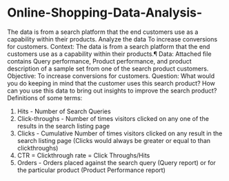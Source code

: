 # Online-Shopping-Data-Analysis-
 The data is from a search platform that the end customers use as a capability within their products. Analyze the data  To increase conversions for customers.
Context: The data is from a search platform that the end customers use as a capability within their products.¶
Data: Attached file contains Query performance, Product performance, and product description of a sample set from one of the search product customers.
Objective: To increase conversions for customers.
Question: What would you do keeping in mind that the customer uses this search product? How can you use this data to bring out insights to improve the search product?
Definitions of some terms:
1) Hits - Number of Search Queries
2) Click-throughs - Number of times visitors clicked on any one of the results in the search listing page
3) Clicks - Cumulative Number of times visitors clicked on any result in the search listing page
(Clicks would always be greater or equal to than clickthroughs)
4) CTR = Clickthrough rate = Click Throughs/Hits
5) Orders - Orders placed against the search query (Query report) or for the particular product (Product Performance report)
